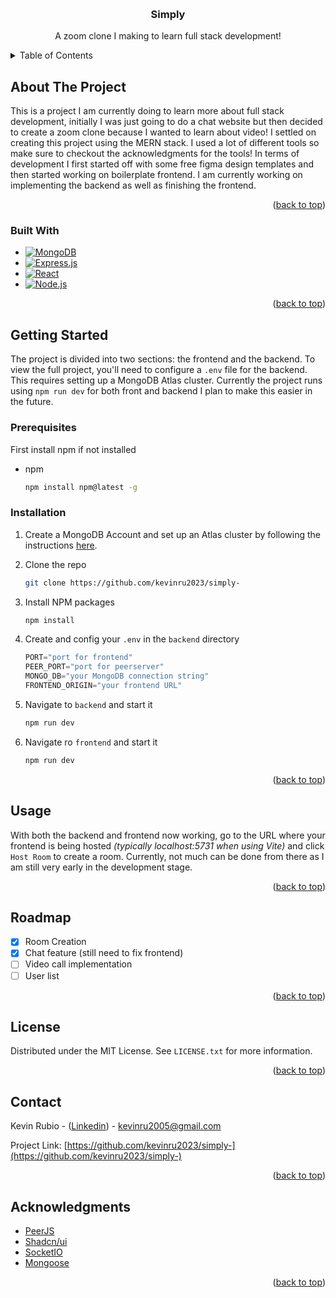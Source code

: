 <!-- Improved compatibility of back to top link: See: https://github.com/othneildrew/Best-README-Template/pull/73 -->
<a id="readme-top"></a>
<!--
*** Thanks for checking out the Best-README-Template. If you have a suggestion
*** that would make this better, please fork the repo and create a pull request
*** or simply open an issue with the tag "enhancement".
*** Don't forget to give the project a star!
*** Thanks again! Now go create something AMAZING! :D
-->

<!-- PROJECT LOGO -->
<br />
<div align="center">
  
<h3 align="center">Simply</h3>

  <p align="center">
    A zoom clone I making to learn full stack development! 
    <!-- <br />
    <a href="https://github.com/github_username/repo_name">View Demo</a>
    <br /> -->
  </p>
  
</div>



<!-- TABLE OF CONTENTS -->
<details>
  <summary>Table of Contents</summary>
  <ol>
    <li>
      <a href="#about-the-project">About The Project</a>
      <ul>
        <li><a href="#built-with">Built With</a></li>
      </ul>
    </li>
    <li>
      <a href="#getting-started">Getting Started</a>
      <ul>
        <li><a href="#prerequisites">Prerequisites</a></li>
        <li><a href="#installation">Installation</a></li>
      </ul>
    </li>
    <li><a href="#usage">Usage</a></li>
    <li><a href="#roadmap">Roadmap</a></li>
    <li><a href="#license">License</a></li>
    <li><a href="#contact">Contact</a></li>
    <li><a href="#acknowledgments">Acknowledgments</a></li>
  </ol>
</details>



<!-- ABOUT THE PROJECT -->
## About The Project
 This is a project I am currently doing to learn more about full stack development, initially I was just going to do a chat website but then decided to create a zoom clone because I wanted to learn about video! I settled on creating this project using the MERN stack. I used a lot of different tools so make sure to checkout the acknowledgments for the tools! In terms of development I first started off with some free figma design templates and then started working on boilerplate frontend. I am currently working on implementing the backend as well as finishing the frontend.

<p align="right">(<a href="#readme-top">back to top</a>)</p>



### Built With
* [![MongoDB][MongoDB]][MongoDB-url]
* [![Express.js][Express.js]][Express-url]
* [![React][React.js]][React-url]
* [![Node.js][Node.js]][Node-url]




<p align="right">(<a href="#readme-top">back to top</a>)</p>



<!-- GETTING STARTED -->
## Getting Started

The project is divided into two sections: the frontend and the backend. To view the full project, you'll need to configure a `.env` file for the backend. This requires setting up a MongoDB Atlas cluster. Currently the project runs using `npm run dev` for both front and backend I plan to make this easier in the future. 







### Prerequisites

First install npm if not installed 
* npm
  ```sh
  npm install npm@latest -g
  ```

### Installation

1. Create a MongoDB Account and set up an Atlas cluster by following the instructions [here](https://www.mongodb.com/docs/atlas/getting-started/).

2. Clone the repo
   ```sh
   git clone https://github.com/kevinru2023/simply-
   ```
3. Install NPM packages
   ```sh
   npm install
   ```
4. Create and config your `.env` in the `backend` directory
   ```js
   PORT="port for frontend"
   PEER_PORT="port for peerserver"
   MONGO_DB="your MongoDB connection string"
   FRONTEND_ORIGIN="your frontend URL"
   ```
5. Navigate to `backend` and start it
   ```sh
   npm run dev
   ```
6. Navigate ro `frontend` and start it
    ```sh
    npm run dev
    ```

<p align="right">(<a href="#readme-top">back to top</a>)</p>



<!-- USAGE EXAMPLES -->
## Usage

With both the backend and frontend now working, go to the URL where your frontend is being hosted *(typically localhost:5731 when using Vite)* and click `Host Room` to create a room. Currently, not much can be done from there as I am still very early in the development stage.
<p align="right">(<a href="#readme-top">back to top</a>)</p>



<!-- ROADMAP -->
## Roadmap

- [x] Room Creation
- [x] Chat feature (still need to fix frontend)
- [ ] Video call implementation
- [ ] User list

<p align="right">(<a href="#readme-top">back to top</a>)</p>


<!-- LICENSE -->
## License

Distributed under the MIT License. See `LICENSE.txt` for more information.

<p align="right">(<a href="#readme-top">back to top</a>)</p>



<!-- CONTACT -->
## Contact

Kevin Rubio - ([Linkedin](https://www.linkedin.com/in/kevin-rubio-851269236/)) - kevinru2005@gmail.com

Project Link: [https://github.com/kevinru2023/simply-](https://github.com/kevinru2023/simply-)

<p align="right">(<a href="#readme-top">back to top</a>)</p>



<!-- ACKNOWLEDGMENTS -->
## Acknowledgments

* [PeerJS](https://peerjs.com/)
* [Shadcn/ui](https://ui.shadcn.com/)
* [SocketIO](https://socket.io/)
* [Mongoose](https://mongoosejs.com/docs/index.html)

<p align="right">(<a href="#readme-top">back to top</a>)</p>



<!-- MARKDOWN LINKS & IMAGES -->
<!-- https://www.markdownguide.org/basic-syntax/#reference-style-links -->

[license-shield]: https://img.shields.io/github/license/github_username/repo_name.svg?style=for-the-badge
[license-url]: https://github.com/github_username/repo_name/blob/master/LICENSE.txt
[linkedin-shield]: https://img.shields.io/badge/-LinkedIn-black.svg?style=for-the-badge&logo=linkedin&colorB=555
[linkedin-url]: https://linkedin.com/in/linkedin_username

[React.js]: https://img.shields.io/badge/React-20232A?style=for-the-badge&logo=react&logoColor=61DAFB
[React-url]: https://reactjs.org/

[React.js]: https://img.shields.io/badge/React-20232A?style=for-the-badge&logo=react&logoColor=61DAFB
[React-url]: https://reactjs.org/

[TypeScript]: https://img.shields.io/badge/TypeScript-007ACC?style=for-the-badge&logo=typescript&logoColor=white
[TypeScript-url]: https://www.typescriptlang.org/

[Node.js]: https://img.shields.io/badge/Node.js-339933?style=for-the-badge&logo=nodedotjs&logoColor=white
[Node-url]: https://nodejs.org/

[Express.js]: https://img.shields.io/badge/Express.js-000000?style=for-the-badge&logo=express&logoColor=white
[Express-url]: https://expressjs.com/

[MongoDB]: https://img.shields.io/badge/MongoDB-47A248?style=for-the-badge&logo=mongodb&logoColor=white
[MongoDB-url]: https://www.mongodb.com/